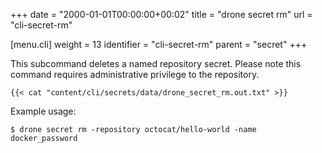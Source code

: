 +++
date = "2000-01-01T00:00:00+00:02"
title = "drone secret rm"
url = "cli-secret-rm"

[menu.cli]
  weight = 13
  identifier = "cli-secret-rm"
  parent = "secret"
+++

This subcommand deletes a named repository secret. Please note this command requires administrative privilege to the repository.

```text
{{< cat "content/cli/secrets/data/drone_secret_rm.out.txt" >}}
```

Example usage:


```text
$ drone secret rm -repository octocat/hello-world -name docker_password
```
